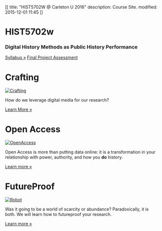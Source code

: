 [[
title: "HIST5702W @ Carleton U 2016"
description: Course Site.
modified: 2015-12-01 11:45
]]

<div class="jumbotron row">
    <div class="col-sm-6">    
    <h1><span class="text-primary">HIST5702w</span></h1>
    </div>
    <div class="col-sm-6">
    <h3 class="text-muted">Digital History Methods as Public History Performance</h2>
    <p>
    <a href="/getting-started.html" class="btn btn-lg btn-primary">Syllabus &raquo;</a>
    <a href="/final-project.html" class="btn btn-md">Final Project 
        <span class="glyphicon glyphicon-ok"></span></a>
    <a href="/assessment.html" class="btn btn-md">Assessment 
        <span class="glyphicon glyphicon-download"></span></a>
    </p>
    </div>
</div>

<div class="col-sm-4">
    <h1>Crafting</h1>
    <a href="/crafting.html" target="_blank" class="thumbnail">
        <img src="/uploads/noun_187297_cc.png" class="img-crafting" alt="Crafting">
    </a>
    <p>
    How do we leverage digital media for our research? 
    </p>
    <a class="btn btn-lg btn-primary" href="/crafting.html">
        Learn More &raquo;
    </a>
</div>

<div class="col-sm-4">
    <h1>Open Access</h1>
    <a href="/openaccess.html" target="_blank" class="thumbnail">
        <img src="/uploads/noun_13480.png" class="img-open-access" alt="OpenAccess">
    </a>
    <p>Open Access is more than putting data online: it is a transformation in your relationship with power, authority, and how you <b>do</b> history.
    </p>
    <a class="btn btn-lg btn-primary" href="/openaccess.html">
        Learn more &raquo;
    </a>
</div>

<div class="col-sm-4">
    <h1>FutureProof</h1>
    <a href="/futureproof.html" target="_blank" class="thumbnail">
        <img src="/uploads/noun_27853_cc.png" class="img-robot" alt="Robot">
    </a>
    <p>Was it going to be a world of scarcity or abundance? Paradoxically, it is both. We will learn how to futureproof your research.</p>
    <a class="btn btn-lg btn-primary" href="/futureproof.html">
        Learn more &raquo;
    </a>
</div>